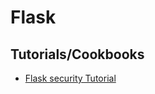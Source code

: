 # Flask

## Tutorials/Cookbooks

- [Flask security Tutorial](https://www.youtube.com/watch?v=LsHf3JSDBVc)
